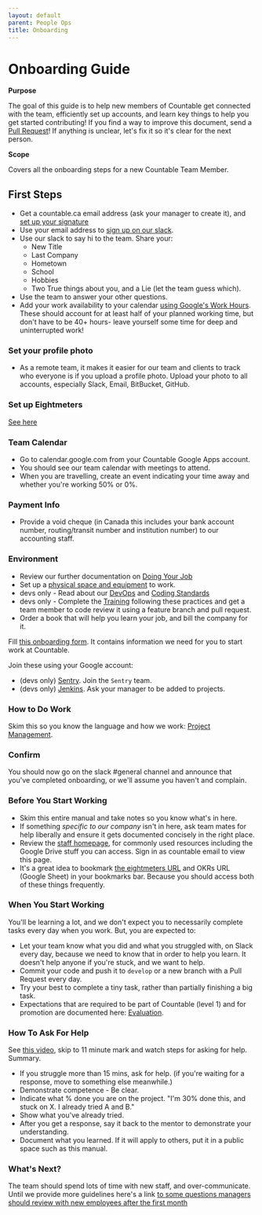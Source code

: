 ```yaml
---
layout: default
parent: People Ops
title: Onboarding
---
```


# Onboarding Guide

**Purpose**

The goal of this guide is to help new members of Countable get connected
with the team, efficiently set up accounts, and learn key things to help
you get started contributing\! If you find a way to improve this
document, send a [Pull Request](https://github.com/countable-web/ops-manual/pull/new/master)\!
If anything is unclear, let's fix it so it's clear for the next person.

**Scope**

Covers all the onboarding steps for a new Countable Team Member.

## First Steps

  - Get a countable.ca email address (ask your manager to create it),
    and [set up your signature](https://youtu.be/hA5cRIDg0Ko)
  - Use your email address to [sign up on our slack](https://join.slack.com/t/countable-web/signup).
  - Use our slack to say hi to the team. Share your:
      - New Title
      - Last Company
      - Hometown
      - School
      - Hobbies
      - Two True things about you, and a Lie (let the team guess which).
  - Use the team to answer your other questions.
  - Add your work availability to your calendar [using Google's Work Hours](https://support.google.com/calendar/answer/7638168?hl=en). These should account for at least half of your planned working time, but don't have to be 40+ hours- leave yourself some time for deep and uninterrupted work!

### Set your profile photo

  - As a remote team, it makes it easier for our team and clients to
    track who everyone is if you upload a profile photo. Upload your
    photo to all accounts, especially Slack, Email, BitBucket, GitHub.

### Set up Eightmeters

[See here](../peopleops/EIGHTMETERS/)

### Team Calendar

  - Go to calendar.google.com from your Countable Google Apps account.
  - You should see our team calendar with meetings to attend.
  - When you are travelling, create an event indicating your time away
    and whether you're working 50% or 0%.

### Payment Info

  - Provide a void cheque (in Canada this includes your bank account
    number, routing/transit number and institution number) to our
    accounting staff.

### Environment

  - Review our further documentation on [Doing Your Job](../peopleops/DOING_YOUR_JOB/)
  - Set up a [physical space and equipment](../peopleops/SETTING_UP/) to work.
  - devs only - Read about our [DevOps](../devops/DEVOPS) and
    [Coding Standards](../programming/CODING_STANDARDS)
  - devs only - Complete the [Training](../programming/TRAINING) following these practices and get a team member to code review it using a feature
    branch and pull request.
  - Order a book that will help you learn your job, and bill the company
    for it.

Fill [this onboarding form](https://docs.google.com/forms/d/e/1FAIpQLScYLUdoD5z1OhMNbhXC4G3GDLVbumoPH9X-mnNPDRaR2YQiwA/viewform?usp=sf_link).
It contains information we need for you to start work at Countable.

Join these using your Google account:

  - (devs only) [Sentry](http://sentry.countable.ca). Join the `Sentry`
    team.
  - (devs only) [Jenkins](http://jenkins.countable.ca). Ask your manager
    to be added to projects.

### How to Do Work

Skim this so you know the language and how we work: [Project Management](../operations/PROJECT_MANAGEMENT).

### Confirm

You should now go on the slack \#general channel and announce that
you've completed onboarding, or we'll assume you haven't and complain.

### Before You Start Working

  - Skim this entire manual and take notes so you know what's in here.
  - If something *specific to our company* isn't in here, ask team mates
    for help liberally and ensure it gets documented concisely in the
    right place.
  - Review the [staff homepage](https://sites.google.com/countable.ca/countable-staff/home),
    for commonly used resources including the Google Drive stuff you can
    access. Sign in as countable email to view this page.
  - It's a great idea to bookmark [the eightmeters URL](https://eightmeters.countable.ca) and OKRs URL (Google Sheet)
    in your bookmarks bar. Because you should access both of these
    things frequently.

### When You Start Working

You'll be learning a lot, and we don't expect you to necessarily
complete tasks every day when you work. But, you are expected to:

  - Let your team know what you did and what you struggled with, on
    Slack every day, because we need to know that in order to help you
    learn. It doesn't help anyone if you're stuck, and we want to help.
  - Commit your code and push it to `develop` or a new branch with a
    Pull Request every day.
  - Try your best to complete a tiny task, rather than partially
    finishing a big task.
  - Expectations that are required to be part of Countable (level 1) and
    for promotion are documented here: [Evaluation](../peopleops/evaluation/EVALUATION/).

### How To Ask For Help

See [this video](https://www.youtube.com/watch?v=hY14Er6JX2s), skip to
11 minute mark and watch steps for asking for help. Summary.

  - If you struggle more than 15 mins, ask for help. (if you're waiting
    for a response, move to something else meanwhile.)
  - Demonstrate competence - Be clear.
  - Indicate what % done you are on the project. "I'm 30% done this, and
    stuck on X. I already tried A and B."
  - Show what you've already tried.
  - After you get a response, say it back to the mentor to demonstrate
    your understanding.
  - Document what you learned. If it will apply to others, put it in a
    public space such as this manual.

### What's Next?

The team should spend lots of time with new staff, and over-communicate.
Until we provide more guidelines here's a link [to some questions managers should review with new employees after the first month](https://www.gqrgm.com/questions-ask-new-employees-first-month/)